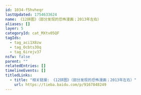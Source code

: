 ```yaml
---
id: 1034-f5hvheqr
lastUpdated: 1754633624
name: 《12拼图》（部分发现的恐怖漫画；2013年左右）
aliases: []
layer: 5
categoryId: cat_MXtv05QF
tagIds:
  - tag_aci1X8zw
  - tag_Ocbts3Oq
  - tag_6irejv37
nsfw: false
parent: ""
relatedEntries: []
timelineEvents: []
titledLinks:
  - title: "相关链接: 《12拼图》（部分发现的恐怖漫画；2013年左右）"
    url: https://tieba.baidu.com/p/9167848249
---
```


